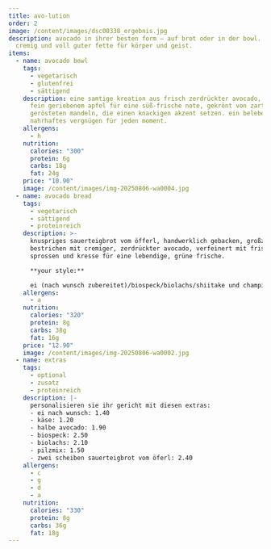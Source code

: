 ```yaml
---
title: avo-lution
order: 2
image: /content/images/dsc00338_ergebnis.jpg
description: avocado in ihrer besten form – auf brot oder in der bowl. frisch,
  cremig und voll guter fette für körper und geist.
items:
  - name: avocado bowl
    tags:
      - vegetarisch
      - glutenfrei
      - sättigend
    description: eine samtige kreation aus frisch zerdrückter avocado, veredelt mit
      fein geriebenem apfel für eine süß-frische note, gekrönt von zart
      gerösteten mandeln, die einen knackigen akzent setzen. ein belebendes,
      nahrhaftes vergnügen für jeden moment.
    allergens:
      - h
    nutrition:
      calories: "300"
      protein: 6g
      carbs: 18g
      fat: 24g
    price: "10.90"
    image: /content/images/img-20250806-wa0004.jpg
  - name: avocado bread
    tags:
      - vegetarisch
      - sättigend
      - proteinreich
    description: >-
      knuspriges sauerteigbrot vom öfferl, handwerklich gebacken, großzügig
      bestrichen mit cremiger, zerdrückter avocado, verfeinert mit frischen
      sprossen und kresse für eine lebendige, grüne frische.

      **your style:**

      ei (nach wunsch zubereitet)/biospeck/biolachs/shiitake und champignons pilze
    allergens:
      - a
    nutrition:
      calories: "320"
      protein: 8g
      carbs: 38g
      fat: 16g
    price: "12.90"
    image: /content/images/img-20250806-wa0002.jpg
  - name: extras
    tags:
      - optional
      - zusatz
      - proteinreich
    description: |-
      personalisieren sie ihr gericht mit diesen extras:
      - ei nach wunsch: 1.40
      - käse: 1.20
      - halbe avocado: 1.90
      - biospeck: 2.50
      - biolachs: 2.10
      - pilzmix: 1.50
      - zwei scheiben sauerteigbrot vom öferl: 2.40
    allergens:
      - c
      - g
      - d
      - a
    nutrition:
      calories: "330"
      protein: 8g
      carbs: 36g
      fat: 18g
---
```

